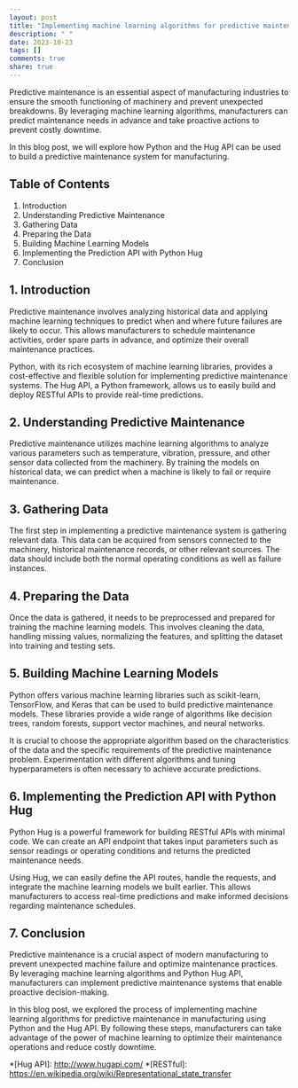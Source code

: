 ```yaml
---
layout: post
title: "Implementing machine learning algorithms for predictive maintenance in manufacturing with Python Hug API"
description: " "
date: 2023-10-23
tags: []
comments: true
share: true
---
```


Predictive maintenance is an essential aspect of manufacturing industries to ensure the smooth functioning of machinery and prevent unexpected breakdowns. By leveraging machine learning algorithms, manufacturers can predict maintenance needs in advance and take proactive actions to prevent costly downtime.

In this blog post, we will explore how Python and the Hug API can be used to build a predictive maintenance system for manufacturing.

## Table of Contents
1. Introduction
2. Understanding Predictive Maintenance
3. Gathering Data
4. Preparing the Data
5. Building Machine Learning Models
6. Implementing the Prediction API with Python Hug
7. Conclusion

## 1. Introduction

Predictive maintenance involves analyzing historical data and applying machine learning techniques to predict when and where future failures are likely to occur. This allows manufacturers to schedule maintenance activities, order spare parts in advance, and optimize their overall maintenance practices.

Python, with its rich ecosystem of machine learning libraries, provides a cost-effective and flexible solution for implementing predictive maintenance systems. The Hug API, a Python framework, allows us to easily build and deploy RESTful APIs to provide real-time predictions.

## 2. Understanding Predictive Maintenance

Predictive maintenance utilizes machine learning algorithms to analyze various parameters such as temperature, vibration, pressure, and other sensor data collected from the machinery. By training the models on historical data, we can predict when a machine is likely to fail or require maintenance.

## 3. Gathering Data

The first step in implementing a predictive maintenance system is gathering relevant data. This data can be acquired from sensors connected to the machinery, historical maintenance records, or other relevant sources. The data should include both the normal operating conditions as well as failure instances.

## 4. Preparing the Data

Once the data is gathered, it needs to be preprocessed and prepared for training the machine learning models. This involves cleaning the data, handling missing values, normalizing the features, and splitting the dataset into training and testing sets.

## 5. Building Machine Learning Models

Python offers various machine learning libraries such as scikit-learn, TensorFlow, and Keras that can be used to build predictive maintenance models. These libraries provide a wide range of algorithms like decision trees, random forests, support vector machines, and neural networks.

It is crucial to choose the appropriate algorithm based on the characteristics of the data and the specific requirements of the predictive maintenance problem. Experimentation with different algorithms and tuning hyperparameters is often necessary to achieve accurate predictions.

## 6. Implementing the Prediction API with Python Hug

Python Hug is a powerful framework for building RESTful APIs with minimal code. We can create an API endpoint that takes input parameters such as sensor readings or operating conditions and returns the predicted maintenance needs.

Using Hug, we can easily define the API routes, handle the requests, and integrate the machine learning models we built earlier. This allows manufacturers to access real-time predictions and make informed decisions regarding maintenance schedules.

## 7. Conclusion

Predictive maintenance is a crucial aspect of modern manufacturing to prevent unexpected machine failure and optimize maintenance practices. By leveraging machine learning algorithms and Python Hug API, manufacturers can implement predictive maintenance systems that enable proactive decision-making.

In this blog post, we explored the process of implementing machine learning algorithms for predictive maintenance in manufacturing using Python and the Hug API. By following these steps, manufacturers can take advantage of the power of machine learning to optimize their maintenance operations and reduce costly downtime.

*[Hug API]: http://www.hugapi.com/
*[RESTful]: https://en.wikipedia.org/wiki/Representational_state_transfer